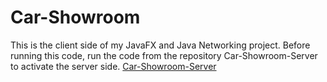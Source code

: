 # Car-Showroom
This is the client side of my JavaFX and Java Networking project.
Before running this code, run the code from the repository Car-Showroom-Server to activate the server side.
[Car-Showroom-Server](https://github.com/fardinanam/Car-Showroom-Server)
